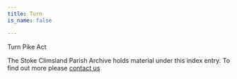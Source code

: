 ```yaml
---
title: Turn
is_name: false

---
```


Turn Pike Act


The Stoke Climsland Parish Archive holds material under this index entry. To find out more please [contact us](/contact/)

